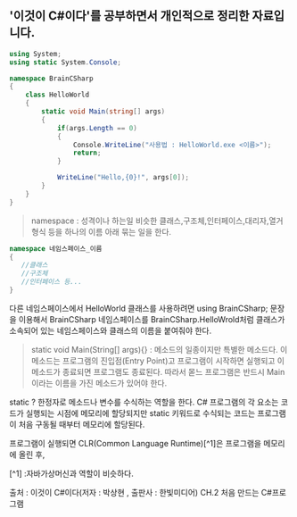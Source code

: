 '이것이 C#이다'를 공부하면서 개인적으로 정리한 자료입니다.
--------------------------------------
```cs
using System;
using static System.Console;

namespace BrainCSharp
{
    class HelloWorld
    {
        static void Main(string[] args)
        {
            if(args.Length == 0)
            {
                Console.WriteLine("사용법 : HelloWorld.exe <이름>");
                return;
            }

            WriteLine("Hello,{0}!", args[0]);
        }
    }
}
```

> namespace : 성격이나 하는일 비슷한 클래스,구조체,인터페이스,대리자,열거 형식 등을 하나의 이름 아래 묶는 일을 한다. 
```cs
namespace 네임스페이스_이름
{
   //클래스
   //구조체
   //인터페이스 등...
}
```
다른 네임스페이스에서 HelloWorld 클래스를 사용하려면 using BrainCSharp; 문장을 이용해서 BrainCSharp 네임스페이스를 BrainCSharp.HelloWrold처럼 클래스가 소속되어 있는 네임스페이스와 클래스의 이름을 붙여줘야 한다.

> static void Main(String[] args){} : 메소드의 일종이지만 특별한 메소드다. 이 메소드는 프로그램의 진입점(Entry Point)고 프로그램이 시작하면 실행되고 이 메소드가 종료되면 프로그램도 종료된다. 따라서 몯느 프로그램은 반드시 Main이라는 이름을 가진 메소드가 있어야 한다.

static ? 한정자로 메소드나 변수를 수식하는 역할을 한다. C# 프로그램의 각 요소는 코드가 실행되는 시점에 메모리에 할당되지만 static 키워드로 수식되는 코드는 프로그램이 처음 구동될 때부터 메모리에 할당된다.

프로그램이 실행되면 CLR(Common Language Runtime)[^1]은 프로그램을 메모리에 올린 후,

[^1] :자바가상머신과 역할이 비슷하다.

출처 : 이것이 C#이다(저자 : 박상현 , 출판사 : 한빛미디어) CH.2 처음 만드는 C#프로그램
